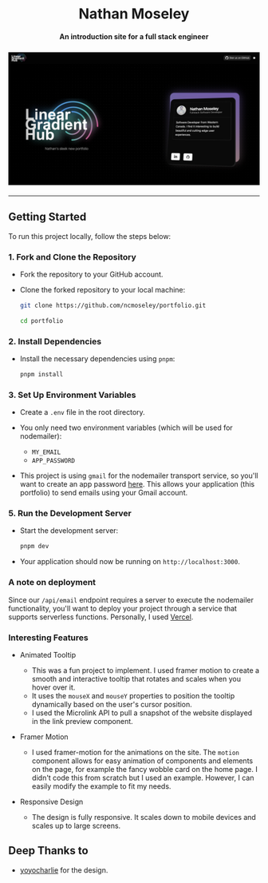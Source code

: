 <h1 align="center">Nathan Moseley</h1>

<h4 align="center">An introduction site for a full stack engineer</h4>

<h3 align="center"><img width="700" alt="demo" src="./public/images/example.png" /></h3>

---

## Getting Started

To run this project locally, follow the steps below:

### 1. Fork and Clone the Repository

- Fork the repository to your GitHub account.
- Clone the forked repository to your local machine:

  ```bash
  git clone https://github.com/ncmoseley/portfolio.git
  ```

  ```bash
  cd portfolio
  ```

### 2. Install Dependencies

- Install the necessary dependencies using `pnpm`:

  ```bash
  pnpm install
  ```

### 3. Set Up Environment Variables

- Create a `.env` file in the root directory.

- You only need two environment variables (which will be used for nodemailer):

  - `MY_EMAIL`
  - `APP_PASSWORD`

- This project is using `gmail` for the nodemailer transport service, so you'll want to create an app password [here](https://myaccount.google.com/apppasswords). This allows your application (this portfolio) to send emails using your Gmail account.

### 5. Run the Development Server

- Start the development server:

  ```bash
  pnpm dev
  ```

- Your application should now be running on `http://localhost:3000`.

### A note on deployment

Since our `/api/email` endpoint requires a server to execute the nodemailer functionality, you'll want to deploy your project through a service that supports serverless functions. Personally, I used [Vercel](https://vercel.com/).

### Interesting Features

- Animated Tooltip

  - This was a fun project to implement. I used framer motion to create a smooth and interactive tooltip that rotates and scales when you hover over it.
  - It uses the `mouseX` and `mouseY` properties to position the tooltip dynamically based on the user's cursor position.
  - I used the Microlink API to pull a snapshot of the website displayed in the link preview component.

- Framer Motion

  - I used framer-motion for the animations on the site. The `motion` component allows for easy animation of components and elements on the page, for example the fancy wobble card on the home page. I didn't code this from scratch but I used an example. However, I can easily modify the example to fit my needs.

- Responsive Design

  - The design is fully responsive. It scales down to mobile devices and scales up to large screens.

## Deep Thanks to

- [yoyocharlie](https://github.com/yoyocharlie) for the design.

